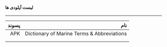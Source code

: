 #### لیست آپلودی ها 
***

| پسوند | نام|
|---:|---:|
|   APK | Dictionary of Marine Terms & Abbreviations   |
|    |    |
|    |    |
